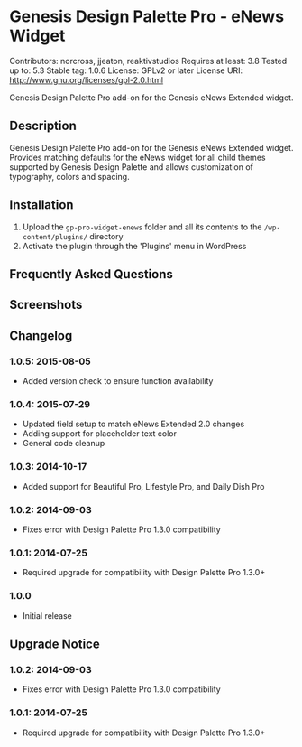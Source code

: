 # Genesis Design Palette Pro - eNews Widget
Contributors: norcross, jjeaton, reaktivstudios
Requires at least: 3.8
Tested up to: 5.3
Stable tag: 1.0.6
License: GPLv2 or later
License URI: http://www.gnu.org/licenses/gpl-2.0.html

Genesis Design Palette Pro add-on for the Genesis eNews Extended widget.

## Description

Genesis Design Palette Pro add-on for the Genesis eNews Extended widget. Provides matching defaults for the eNews widget for all child themes supported by Genesis Design Palette and allows customization of typography, colors and spacing.

## Installation
1. Upload the `gp-pro-widget-enews` folder and all its contents to the `/wp-content/plugins/` directory
1. Activate the plugin through the 'Plugins' menu in WordPress

## Frequently Asked Questions

## Screenshots

## Changelog

### 1.0.5: 2015-08-05

* Added version check to ensure function availability

### 1.0.4: 2015-07-29

* Updated field setup to match eNews Extended 2.0 changes
* Adding support for placeholder text color
* General code cleanup

### 1.0.3: 2014-10-17

* Added support for Beautiful Pro, Lifestyle Pro, and Daily Dish Pro

### 1.0.2: 2014-09-03

* Fixes error with Design Palette Pro 1.3.0 compatibility

### 1.0.1: 2014-07-25

* Required upgrade for compatibility with Design Palette Pro 1.3.0+

### 1.0.0

* Initial release

## Upgrade Notice

### 1.0.2: 2014-09-03

* Fixes error with Design Palette Pro 1.3.0 compatibility

### 1.0.1: 2014-07-25

* Required upgrade for compatibility with Design Palette Pro 1.3.0+